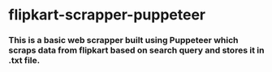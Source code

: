# flipkart-scrapper-puppeteer

### This is a basic web scrapper built using Puppeteer which scraps data from flipkart based on search query and stores it in .txt file.
